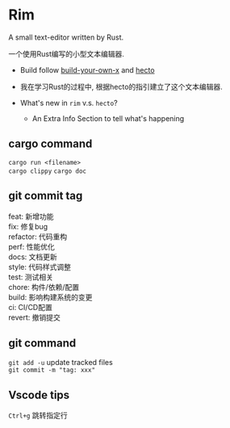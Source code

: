 <!--
 * @Author: iming 2576226012@qq.com
 * @Date: 2025-05-03 22:36:30
 * @LastEditors: iming 2576226012@qq.com
 * @LastEditTime: 2025-06-22 13:56:20
 * @FilePath: \rim\README.md
 * @Description: 这是默认设置,请设置`customMade`, 打开koroFileHeader查看配置 进行设置: https://github.com/OBKoro1/koro1FileHeader/wiki/%E9%85%8D%E7%BD%AE
-->
# Rim

A small text-editor written by Rust.

一个使用Rust编写的小型文本编辑器.

- Build follow [build-your-own-x](https://github.com/codecrafters-io/build-your-own-x) and [hecto](https://philippflenker.com/hecto/)

- 我在学习Rust的过程中, 根据hecto的指引建立了这个文本编辑器.

- What's new in `rim` v.s. `hecto`?
  - An Extra Info Section to tell what's happening

## cargo command

`cargo run <filename>`  
`cargo clippy`
`cargo doc`  
  
## git commit tag

feat: 新增功能  
fix: 修复bug  
refactor: 代码重构  
perf: 性能优化  
docs: 文档更新  
style: 代码样式调整  
test: 测试相关  
chore: 构件/依赖/配置  
build: 影响构建系统的变更  
ci: CI/CD配置  
revert: 撤销提交  

## git command

`git add -u` update tracked files  
`git commit -m "tag: xxx"`

## Vscode tips

`Ctrl+g` 跳转指定行